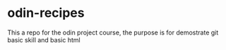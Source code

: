 # odin-recipes
This a repo for the odin project course, the purpose is for demostrate git basic skill and basic html

